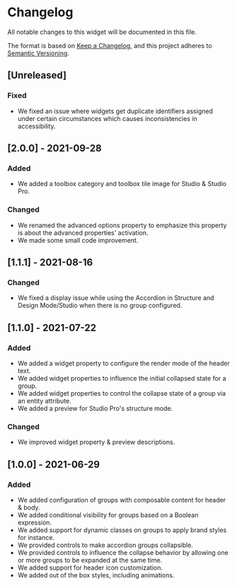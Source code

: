 # Changelog
All notable changes to this widget will be documented in this file.

The format is based on [Keep a Changelog](https://keepachangelog.com/en/1.0.0/), and this project adheres to [Semantic Versioning](https://semver.org/spec/v2.0.0.html).

## [Unreleased]

### Fixed
- We fixed an issue where widgets get duplicate identifiers assigned under certain circumstances which causes inconsistencies in accessibility.

## [2.0.0] - 2021-09-28

### Added
- We added a toolbox category and toolbox tile image for Studio & Studio Pro.

### Changed
- We renamed the advanced options property to emphasize this property is about the advanced properties' activation.
- We made some small code improvement.

## [1.1.1] - 2021-08-16

### Changed
- We fixed a display issue while using the Accordion in Structure and Design Mode/Studio when there is no group configured.

## [1.1.0] - 2021-07-22

### Added
- We added a widget property to configure the render mode of the header text.
- We added widget properties to influence the initial collapsed state for a group.
- We added widget properties to control the collapse state of a group via an entity attribute.
- We added a preview for Studio Pro's structure mode.

### Changed
- We improved widget property & preview descriptions.

## [1.0.0] - 2021-06-29

### Added
-   We added configuration of groups with composable content for header & body.
-   We added conditional visibility for groups based on a Boolean expression.
-   We added support for dynamic classes on groups to apply brand styles for instance.
-   We provided controls to make accordion groups collapsible.
-   We provided controls to influence the collapse behavior by allowing one or more groups to be expanded at the same time.
-   We added support for header icon customization.
-   We added out of the box styles, including animations.
